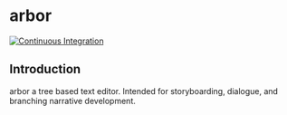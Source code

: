 # arbor 
[![Continuous Integration](https://github.com/Dasch0/arbor/actions/workflows/rust.yml/badge.svg)](https://github.com/Dasch0/arbor/actions/workflows/rust.yml)

## Introduction
arbor a tree based text editor. Intended for storyboarding, dialogue, and branching narrative development.

